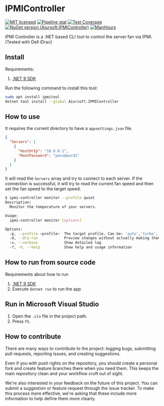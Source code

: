 # IPMIController

[![MIT licensed](https://img.shields.io/badge/license-MIT-blue.svg)](https://gitlab.aiursoft.cn/aiursoft/IPMIController/-/blob/master/LICENSE)
[![Pipeline stat](https://gitlab.aiursoft.cn/aiursoft/IPMIController/badges/master/pipeline.svg)](https://gitlab.aiursoft.cn/aiursoft/IPMIController/-/pipelines)
[![Test Coverage](https://gitlab.aiursoft.cn/aiursoft/IPMIController/badges/master/coverage.svg)](https://gitlab.aiursoft.cn/aiursoft/IPMIController/-/pipelines)
[![NuGet version (Aiursoft.IPMIController)](https://img.shields.io/nuget/v/Aiursoft.IPMIController.svg)](https://www.nuget.org/packages/Aiursoft.IPMIController/)
[![ManHours](https://manhours.aiursoft.cn/r/gitlab.aiursoft.cn/aiursoft/IPMIController.svg)](https://gitlab.aiursoft.cn/aiursoft/IPMIController/-/commits/master?ref_type=heads)

IPMI Controller is a .NET based CLI tool to control the server fan via IPMI. (Tested with Dell iDrac)

## Install

Requirements:

1. [.NET 9 SDK](http://dot.net/)

Run the following command to install this tool:

```bash
sudo apt install ipmitool
dotnet tool install --global Aiursoft.IPMIController
```

## How to use

It requires the current directory to have a `appsettings.json` file.

```json
{
  "Servers": [
    {
      "HostOrIp": "10.0.0.1",
      "RootPassword": "pass@word1"
    }
  ]
}
```

It will read the `Servers` array and try to connect to each server. If the connection is successful, it will try to read the current fan speed and then set the fan speed to the target speed.

```bash
$ ipmi-controller monitor --profile quiet
Description:
  Monitor the temperature of your servers.

Usage:
  ipmi-controller monitor [options]

Options:
  -p, --profile <profile>  The target profile. Can be: 'auto','turbo','normal','quiet','full'. [default: auto]
  -d, --dry-run            Preview changes without actually making them
  -v, --verbose            Show detailed log
  -?, -h, --help           Show help and usage information
```

## How to run from source code

Requirements about how to run

1. [.NET 9 SDK](http://dot.net/)
2. Execute `dotnet run` to run the app

## Run in Microsoft Visual Studio

1. Open the `.sln` file in the project path.
2. Press `F5`.

## How to contribute

There are many ways to contribute to the project: logging bugs, submitting pull requests, reporting issues, and creating suggestions.

Even if you with push rights on the repository, you should create a personal fork and create feature branches there when you need them. This keeps the main repository clean and your workflow cruft out of sight.

We're also interested in your feedback on the future of this project. You can submit a suggestion or feature request through the issue tracker. To make this process more effective, we're asking that these include more information to help define them more clearly.